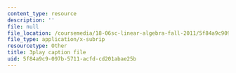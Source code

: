 ```yaml
---
content_type: resource
description: ''
file: null
file_location: /coursemedia/18-06sc-linear-algebra-fall-2011/5f84a9c9097b5711acfdcd201abae25b_8o5Cmfpeo6g.vtt
file_type: application/x-subrip
resourcetype: Other
title: 3play caption file
uid: 5f84a9c9-097b-5711-acfd-cd201abae25b
---
```

